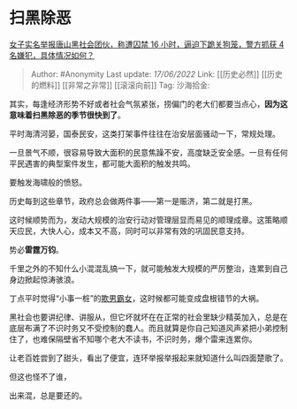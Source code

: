 # 扫黑除恶
[女子实名举报唐山黑社会团伙，称遭囚禁 16 小时，逼迫下跪关狗笼，警方抓获 4 名嫌犯，具体情况如何？](https://www.zhihu.com/question/537242054/answer/2525800100)

> Author: #Anonymity
> Last update: *17/06/2022*
> Link: [[历史必然]] [[历史的燃料]] [[非常之非常]] [[滚滚向前]]
> Tag:
> 沙海拾金:

其实，每逢经济形势不好或者社会气氛紧张，捞偏门的老大们都要当点心，**因为这意味着扫黑除恶的季节很快到了**。

平时海清河晏，国泰民安，这类打架事件往往在治安层面骚动一下，常规处理。

一旦景气不顺，很容易导致大面积的民意焦躁不安，高度缺乏安全感。一旦有任何平民遇害的典型案件发生，都可能大面积的触发共鸣。

要触发海啸般的愤怒。

历史每到这些章节，政府总会做两件事——第一是赈济，第二就是打黑。

这时候顺势而为，发动大规模的治安行动对管理层显而易见的顺理成章。这策略顺天应民，大快人心，成本又不高，同时可以非常有效的巩固民意支持。

势必**雷霆万钧**。

千里之外的不知什么小混混乱搞一下，就可能触发大规模的严厉整治，连累到自己身边掀起惊涛骇浪。

丁点平时觉得“小事一桩”的[欺男霸女](https://www.zhihu.com/search?q=%E6%AC%BA%E7%94%B7%E9%9C%B8%E5%A5%B3&search_source=Entity&hybrid_search_source=Entity&hybrid_search_extra=%7B%22sourceType%22%3A%22answer%22%2C%22sourceId%22%3A2525800100%7D)，这时候都可能变成盘根错节的大祸。

黑社会也要讲纪律、讲服从，但它坏就坏在在正常的社会里缺少精英加入，总是在底层布满了不识时务又不受控制的蠢人。而且就算是你自己知道风声紧把小弟控制住了，也难保隔壁省不知哪个老大不读书，不识时务，爆个雷来连累你。

让老百姓尝到了甜头，看出了便宜，连环举报举报起来就知道什么叫四面楚歌了。

但这也怪不了谁，

出来混，总是要还的。
